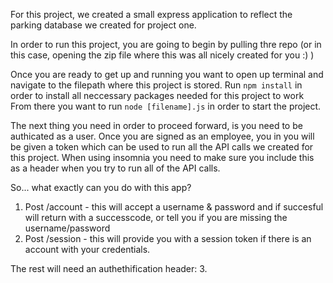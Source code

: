 For this project, we created a small express application to reflect the parking database we created for project one. 

In order to run this project, you are going to begin by pulling thre repo (or in this case, opening the zip file where this was all nicely created for you :) )

Once you are ready to get up and running you want to open up terminal and navigate to the filepath where this project is stored. 
Run `npm install` in order to install all neccessary packages needed for this project to work 
From there you want to run `node [filename].js` in order to start the project.

The next thing you need in order to proceed forward, is you need to be authicated as a user. Once you are signed as an employee, you in you will be given a token which can be used to run all the API calls we created for this project. When using insomnia you need to make sure you include this as a header when you try to run all of the API calls. 

So... what exactly can you do with this app?

1. Post /account - this will accept a username & password and if succesful will return with a successcode, or tell you if you are missing the username/password
2. Post /session - this will provide you with a session token if there is an account with your credentials.

The rest will need an authethification header:
3. 